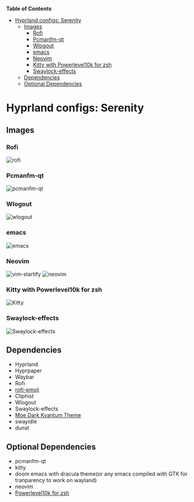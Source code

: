 <!-- markdown-toc start - Don't edit this section. Run M-x markdown-toc-refresh-toc -->
**Table of Contents**

- [Hyprland configs: Serenity](#hyprland-configs-serenity)
    - [Images](#images)
        - [Rofi](#rofi)
        - [Pcmanfm-qt](#pcmanfm-qt)
        - [Wlogout](#wlogout)
        - [emacs](#emacs)
        - [Neovim](#neovim)
        - [Kitty with Powerlevel10k for zsh](#kitty-with-powerlevel10k-for-zsh)
        - [Swaylock-effects](#swaylock-effects)
    - [Dependencies](#dependencies)
    - [Optional Dependencies](#optional-dependencies)

<!-- markdown-toc end -->
#  Hyprland configs: Serenity
## Images
### Rofi
![rofi](~/Pictures/20231201_00h07m50s_grim.png)
### Pcmanfm-qt
![pcmanfm-qt](~/Pictures/20231201_00h09m00s_grim.png)
### Wlogout
![wlogout](~/Pictures/20231201_00h06m12s_grim.png)
### emacs
![emacs](~/Pictures/20231201_00h04m56s_grim.png)
### Neovim
![vim-startify](~/Pictures/20231201_00h33m03s_grim.png)
![neovim](~/Pictures/20231201_00h34m23s_grim.png)
### Kitty with Powerlevel10k for zsh
![Kitty](~/Pictures/20231201_00h35m07s_grim.png)
### Swaylock-effects
![Swaylock-effects](~/Pictures/20231201_00h43m01s_grim.png)

## Dependencies
+ Hyprland
+ Hyprpaper
+ Waybar
+ Rofi
+ [rofi-emoji](https://github.com/Mange/rofi-emoji) 
+ Cliphist
+ Wlogout
+ Swaylock-effects
+ [Moe Dark Kvantum Theme](https://store.kde.org/p/1378414) 
+ swayidle
+ dunst

## Optional Dependencies
+ pcmanfm-qt
+ kitty
+ doom emacs with dracula theme(or any emacs compiled with GTK for tranparency to work on wayland)
+ neovim
+ [Powerlevel10k for zsh](https://github.com/romkatv/powerlevel10k) 


